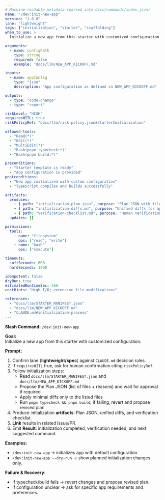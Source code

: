 ```yaml
---
# Machine-readable metadata (parsed into docs/commands/index.json)
name: "/dev:init-new-app"
version: "1.0.0"
lane: "lightweight"
tags: ["initialization", "starter", "scaffolding"]
when_to_use: >
  Initialize a new app from this starter with customized configuration.

arguments:
  - name: configPath
    type: string
    required: false
    example: "docs/llm/NEW_APP_KICKOFF.md"

inputs:
  - name: appConfig
    type: "json"
    description: "App configuration as defined in NEW_APP_KICKOFF.md"

outputs:
  - type: "code-change"
  - type: "report"

riskLevel: "HIGH"
requiresHITL: true
riskPolicyRef: "docs/llm/risk-policy.json#starterInitialization"

allowed-tools:
  - "Read(*)"
  - "Edit(*)"
  - "MultiEdit(*)"
  - "Bash(pnpm typecheck:*)"
  - "Bash(pnpm build:*)"

preconditions:
  - "Starter template is ready"
  - "App configuration is provided"
postconditions:
  - "New app initialized with custom configuration"
  - "TypeScript compiles and builds successfully"

artifacts:
  produces:
    - { path: "initialization-plan.json", purpose: "Plan JSON with file changes" }
    - { path: "initialization-diffs.md", purpose: "Unified diffs for applied changes" }
    - { path: "verification-checklist.md", purpose: "Human verification checklist" }
  updates: []

permissions:
  tools:
    - name: "filesystem"
      ops: ["read", "write"]
    - name: "bash"
      ops: ["execute"]

timeouts:
  softSeconds: 600
  hardSeconds: 1200

idempotent: false
dryRun: true
estimatedRuntimeSec: 480
costHints: "High I/O; extensive file modifications"

references:
  - "docs/llm/STARTER_MANIFEST.json"
  - "docs/llm/NEW_APP_KICKOFF.md"
  - "CLAUDE.md#initialization-process"
---
```


**Slash Command:** `/dev:init-new-app`

**Goal:**  
Initialize a new app from this starter with customized configuration.

**Prompt:**  
1) Confirm lane (**lightweight/spec**) against `CLAUDE.md` decision rules.  
2) If `requiresHITL` true, ask for human confirmation citing `riskPolicyRef`.  
3) Follow initialization steps:
   - Read `docs/llm/STARTER_MANIFEST.json` and `docs/llm/NEW_APP_KICKOFF.md`
   - Propose the Plan JSON (list of files + reasons) and wait for approval if required
   - Apply minimal diffs only to the listed files
   - Run `pnpm typecheck && pnpm build`; if failing, revert and propose revised plan
4) Produce initialization **artifacts**: Plan JSON, unified diffs, and verification checklist.
5) **Link** results in related Issue/PR.
6) Emit **Result**: initialization completed, verification needed, and next suggested command.

**Examples:**  
- `/dev:init-new-app` → initializes app with default configuration
- `/dev:init-new-app --dry-run` → show planned initialization changes only.

**Failure & Recovery:**  
- If typecheck/build fails → revert changes and propose revised plan.
- If configuration unclear → ask for specific app requirements and preferences.
